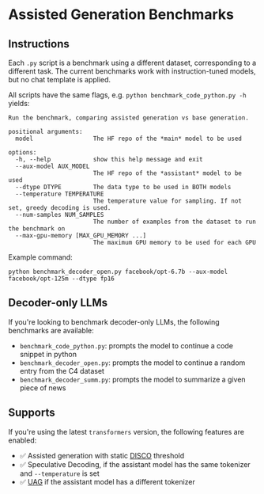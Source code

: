 # Assisted Generation Benchmarks

## Instructions

Each `.py` script is a benchmark using a different dataset, corresponding to a different task. The current benchmarks
work with instruction-tuned models, but no chat template is applied.

All scripts have the same flags, e.g. `python benchmark_code_python.py -h` yields:
```
Run the benchmark, comparing assisted generation vs base generation.

positional arguments:
  model                 The HF repo of the *main* model to be used

options:
  -h, --help            show this help message and exit
  --aux-model AUX_MODEL
                        The HF repo of the *assistant* model to be used
  --dtype DTYPE         The data type to be used in BOTH models
  --temperature TEMPERATURE
                        The temperature value for sampling. If not set, greedy decoding is used.
  --num-samples NUM_SAMPLES
                        The number of examples from the dataset to run the benchmark on
  --max-gpu-memory [MAX_GPU_MEMORY ...]
                        The maximum GPU memory to be used for each GPU
```

Example command:
```
python benchmark_decoder_open.py facebook/opt-6.7b --aux-model facebook/opt-125m --dtype fp16
```

## Decoder-only LLMs

If you're looking to benchmark decoder-only LLMs, the following benchmarks are available:
- `benchmark_code_python.py`: prompts the model to continue a code snippet in python
- `benchmark_decoder_open.py`: prompts the model to continue a random entry from the C4 dataset
- `benchmark_decoder_summ.py`: prompts the model to summarize a given piece of news


## Supports

If you're using the latest `transformers` version, the following features are enabled:
- ✅ Assisted generation with static [DISCO](https://arxiv.org/abs/2405.04304) threshold
- ✅ Speculative Decoding, if the assistant model has the same tokenizer and `--temperature` is set
- ✅ [UAG](https://huggingface.co/blog/universal_assisted_generation) if the assistant model has a different tokenizer
